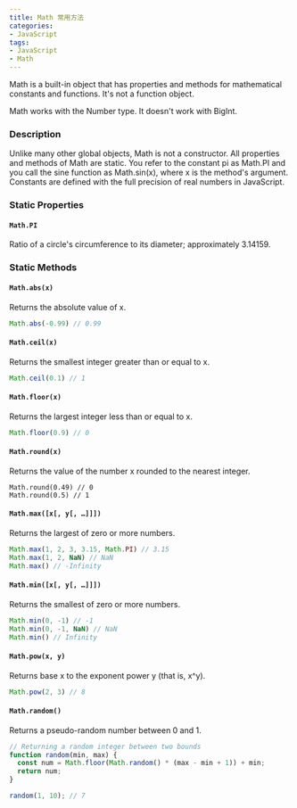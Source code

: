 ```yaml
---
title: Math 常用方法
categories: 
- JavaScript
tags:
- JavaScript
- Math
---
```


Math is a built-in object that has properties and methods for mathematical constants and functions. It's not a function object.

Math works with the Number type. It doesn't work with BigInt.

### Description
Unlike many other global objects, Math is not a constructor. All properties and methods of Math are static. You refer to the constant pi as Math.PI and you call the sine function as Math.sin(x), where x is the method's argument. Constants are defined with the full precision of real numbers in JavaScript.

### Static Properties
#### `Math.PI`
Ratio of a circle's circumference to its diameter; approximately 3.14159.

### Static Methods
#### `Math.abs(x)`
Returns the absolute value of x.
```js
Math.abs(-0.99) // 0.99
```

#### `Math.ceil(x)`
Returns the smallest integer greater than or equal to x.
```js
Math.ceil(0.1) // 1
```

#### `Math.floor(x)`
Returns the largest integer less than or equal to x.
```js
Math.floor(0.9) // 0
```

#### `Math.round(x)`
Returns the value of the number x rounded to the nearest integer.
```JS
Math.round(0.49) // 0
Math.round(0.5) // 1
```

#### `Math.max([x[, y[, …]]])`
Returns the largest of zero or more numbers.
```js
Math.max(1, 2, 3, 3.15, Math.PI) // 3.15
Math.max(1, 2, NaN) // NaN
Math.max() // -Infinity
```

#### `Math.min([x[, y[, …]]])`
Returns the smallest of zero or more numbers.
```js
Math.min(0, -1) // -1
Math.min(0, -1, NaN) // NaN
Math.min() // Infinity
```

#### `Math.pow(x, y)`
Returns base x to the exponent power y (that is, x^y).
```js
Math.pow(2, 3) // 8
```

#### `Math.random()`
Returns a pseudo-random number between 0 and 1.

```js
// Returning a random integer between two bounds
function random(min, max) {
  const num = Math.floor(Math.random() * (max - min + 1)) + min;
  return num;
}

random(1, 10); // 7
```
